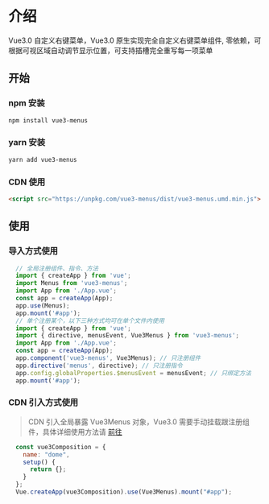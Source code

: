# 介绍

Vue3.0 自定义右键菜单，Vue3.0 原生实现完全自定义右键菜单组件, 零依赖，可根据可视区域自动调节显示位置，可支持插槽完全重写每一项菜单

## 开始

### npm 安装

```sh
npm install vue3-menus
```

### yarn 安装

```sh
yarn add vue3-menus
```

### CDN 使用

```html
<script src="https://unpkg.com/vue3-menus/dist/vue3-menus.umd.min.js">
```

## 使用

### 导入方式使用

```js
  // 全局注册组件、指令、方法
  import { createApp } from 'vue';
  import Menus from 'vue3-menus';
  import App from './App.vue';
  const app = createApp(App);
  app.use(Menus);
  app.mount('#app');
  // 单个注册某个，以下三种方式均可在单个文件内使用
  import { createApp } from 'vue';
  import { directive, menusEvent, Vue3Menus } from 'vue3-menus';
  import App from './App.vue';
  const app = createApp(App);
  app.component('vue3-menus', Vue3Menus); // 只注册组件
  app.directive('menus', directive); // 只注册指令
  app.config.globalProperties.$menusEvent = menusEvent; // 只绑定方法
  app.mount('#app');
```

### CDN 引入方式使用

> CDN 引入全局暴露 Vue3Menus 对象，Vue3.0 需要手动挂载跟注册组件，具体详细使用方法请 [前往](https://codepen.io/xfy520/pen/yLXNqzy)

```js
  const vue3Composition = {
    name: "dome",
    setup() {
      return {};
    }
  };
  Vue.createApp(vue3Composition).use(Vue3Menus).mount("#app");
```
